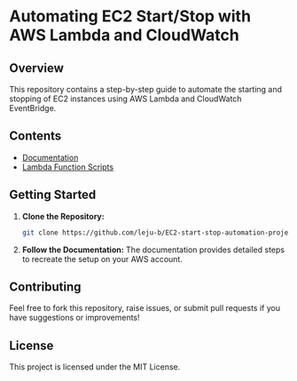 # Automating EC2 Start/Stop with AWS Lambda and CloudWatch

## Overview

This repository contains a step-by-step guide to automate the starting and stopping of EC2 instances using AWS Lambda and CloudWatch EventBridge.

## Contents

- [Documentation](./documentation.md)
- [Lambda Function Scripts](./lambda_scripts)

## Getting Started

1. **Clone the Repository:**
    ```bash
    git clone https://github.com/leju-b/EC2-start-stop-automation-project
    ```

2. **Follow the Documentation:**
    The documentation provides detailed steps to recreate the setup on your AWS account.

## Contributing

Feel free to fork this repository, raise issues, or submit pull requests if you have suggestions or improvements!

## License

This project is licensed under the MIT License.
